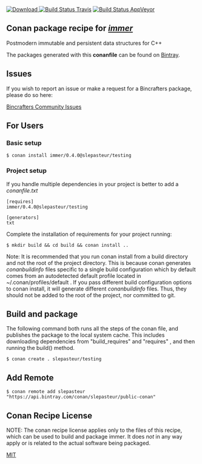 [![Download](https://api.bintray.com/packages/slepasteur/public-conan/immer%3Aslepasteur/images/download.svg) ](https://bintray.com/slepasteur/public-conan/immer%3Aslepasteur/_latestVersion)
[![Build Status Travis](https://travis-ci.org/slepasteur/conan-immer.svg?branch=testing%2F0.4.0)](https://travis-ci.org/slepasteur/conan-immer)
[![Build Status AppVeyor](https://ci.appveyor.com/api/projects/status/github/slepasteur/conan-immer?branch=testing%2F0.4.0&svg=true)](https://ci.appveyor.com/project/slepasteur/conan-immer)

## Conan package recipe for [*immer*](https://github.com/arximboldi/immer)

Postmodern immutable and persistent data structures for C++

The packages generated with this **conanfile** can be found on [Bintray](https://bintray.com/slepasteur/public-conan/immer%3Aslepasteur).


## Issues

If you wish to report an issue or make a request for a Bincrafters package, please do so here:

[Bincrafters Community Issues](https://github.com/bincrafters/community/issues)


## For Users

### Basic setup

    $ conan install immer/0.4.0@slepasteur/testing

### Project setup

If you handle multiple dependencies in your project is better to add a *conanfile.txt*

    [requires]
    immer/0.4.0@slepasteur/testing

    [generators]
    txt

Complete the installation of requirements for your project running:

    $ mkdir build && cd build && conan install ..

Note: It is recommended that you run conan install from a build directory and not the root of the project directory.  This is because conan generates *conanbuildinfo* files specific to a single build configuration which by default comes from an autodetected default profile located in ~/.conan/profiles/default .  If you pass different build configuration options to conan install, it will generate different *conanbuildinfo* files.  Thus, they should not be added to the root of the project, nor committed to git.


## Build and package

The following command both runs all the steps of the conan file, and publishes the package to the local system cache.  This includes downloading dependencies from "build_requires" and "requires" , and then running the build() method.

    $ conan create . slepasteur/testing




## Add Remote

    $ conan remote add slepasteur "https://api.bintray.com/conan/slepasteur/public-conan"


## Conan Recipe License

NOTE: The conan recipe license applies only to the files of this recipe, which can be used to build and package immer.
It does *not* in any way apply or is related to the actual software being packaged.

[MIT](https://github.com/slepasteur/conan-immer/blob/testing/0.4.0/LICENSE.md)
